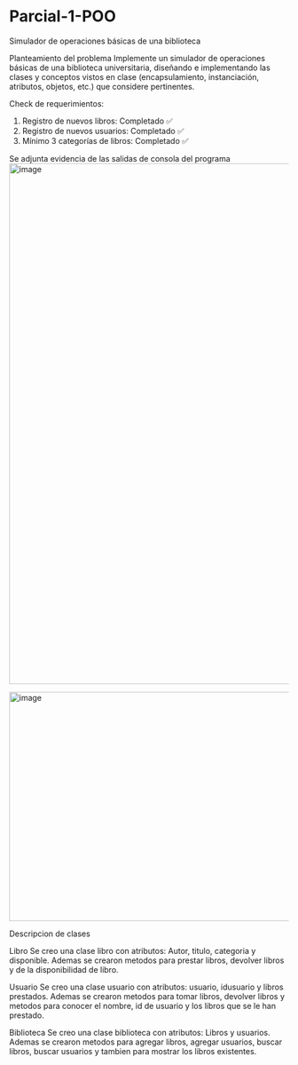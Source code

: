 # Parcial-1-POO
Simulador de operaciones básicas de una biblioteca

Planteamiento del problema
Implemente un simulador de operaciones básicas de una biblioteca universitaria, diseñando e implementando las clases y conceptos vistos en clase (encapsulamiento, instanciación, atributos, objetos, etc.) que considere pertinentes.

Check de requerimientos:
1. Registro de nuevos libros: Completado ✅
2. Registro de nuevos usuarios: Completado ✅
3. Mínimo 3 categorías de libros: Completado ✅ 

Se adjunta evidencia de las salidas de consola del programa 
<img width="1507" height="938" alt="image" src="https://github.com/user-attachments/assets/96f5f6d5-e811-4d24-aefa-2ebe32d82703" />

<img width="1441" height="413" alt="image" src="https://github.com/user-attachments/assets/4254e967-7c40-4888-beee-fe0836e4f19d" />

Descripcion de clases

Libro
Se creo una clase libro con atributos: Autor, titulo, categoria y disponible.
Ademas se crearon metodos para prestar libros, devolver libros y de la disponibilidad de libro.


Usuario
Se creo una clase usuario con atributos: usuario, idusuario y libros prestados.
Ademas se crearon metodos para tomar libros, devolver libros y metodos para conocer el nombre, id de usuario y los libros que se le han prestado.


Biblioteca
Se creo una clase biblioteca con atributos: Libros y usuarios.
Ademas se crearon metodos para agregar libros, agregar usuarios, buscar libros, buscar usuarios y tambien para mostrar los libros existentes.
